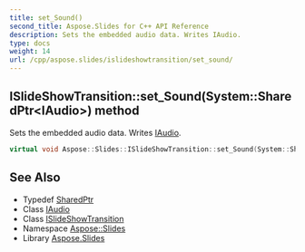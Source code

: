 ```yaml
---
title: set_Sound()
second_title: Aspose.Slides for C++ API Reference
description: Sets the embedded audio data. Writes IAudio.
type: docs
weight: 14
url: /cpp/aspose.slides/islideshowtransition/set_sound/
---
```

## ISlideShowTransition::set_Sound(System::SharedPtr\<IAudio\>) method


Sets the embedded audio data. Writes [IAudio](../../iaudio/).

```cpp
virtual void Aspose::Slides::ISlideShowTransition::set_Sound(System::SharedPtr<IAudio> value)=0
```

## See Also

* Typedef [SharedPtr](../../system/sharedptr/)
* Class [IAudio](../iaudio/)
* Class [ISlideShowTransition](./)
* Namespace [Aspose::Slides](../)
* Library [Aspose.Slides](../../)
